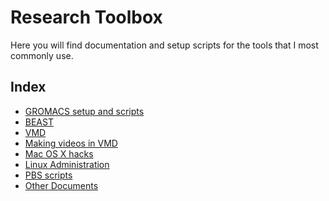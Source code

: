 # Research Toolbox

Here you will find documentation and setup scripts for the 
tools that I most commonly use.

## Index 


* [GROMACS setup and scripts](Gromacs/installation.md)
* [BEAST](Beast/installation.md)
* [VMD](VMD/tools.md)
* [Making videos in VMD](VMD/tools.md)
* [Mac OS X hacks](MacOSX/hacks.md)
* [Linux Administration](Linux/admin.md)
* [PBS scripts](PBS/documentation.md)
* [Other Documents](Other/other.md)
